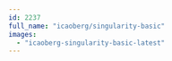```yaml
---
id: 2237
full_name: "icaoberg/singularity-basic"
images: 
  - "icaoberg-singularity-basic-latest"
---
```

